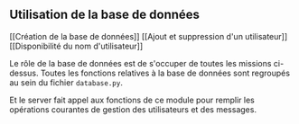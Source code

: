 ## Utilisation de la base de données

[[Création de la base de données]]
[[Ajout et suppression d'un utilisateur]]
[[Disponibilité du nom d'utilisateur]]

Le rôle de la base de données est de s'occuper de toutes les missions ci-dessus. Toutes les fonctions relatives à la base de données sont regroupés au sein du fichier ```database.py```.

Et le server fait appel aux fonctions de ce module pour remplir les opérations courantes de gestion des utilisateurs et des messages.
